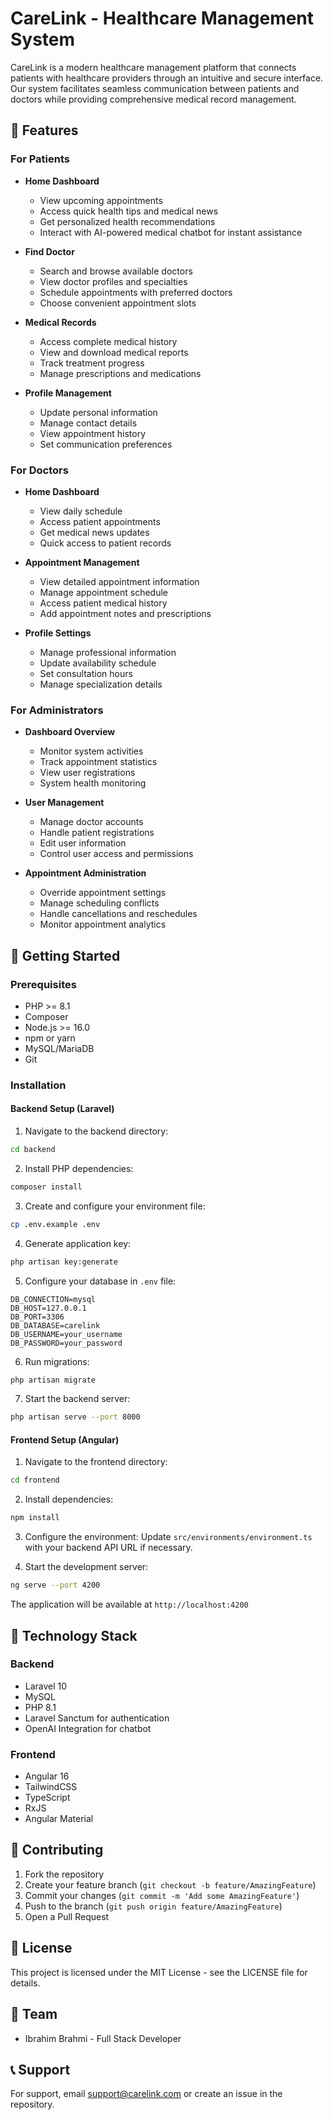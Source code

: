 # CareLink - Healthcare Management System

CareLink is a modern healthcare management platform that connects patients with healthcare providers through an intuitive and secure interface. Our system facilitates seamless communication between patients and doctors while providing comprehensive medical record management.

## 🌟 Features

### For Patients
- **Home Dashboard**
  - View upcoming appointments
  - Access quick health tips and medical news
  - Get personalized health recommendations
  - Interact with AI-powered medical chatbot for instant assistance

- **Find Doctor**
  - Search and browse available doctors
  - View doctor profiles and specialties
  - Schedule appointments with preferred doctors
  - Choose convenient appointment slots

- **Medical Records**
  - Access complete medical history
  - View and download medical reports
  - Track treatment progress
  - Manage prescriptions and medications

- **Profile Management**
  - Update personal information
  - Manage contact details
  - View appointment history
  - Set communication preferences

### For Doctors
- **Home Dashboard**
  - View daily schedule
  - Access patient appointments
  - Get medical news updates
  - Quick access to patient records

- **Appointment Management**
  - View detailed appointment information
  - Manage appointment schedule
  - Access patient medical history
  - Add appointment notes and prescriptions

- **Profile Settings**
  - Manage professional information
  - Update availability schedule
  - Set consultation hours
  - Manage specialization details

### For Administrators
- **Dashboard Overview**
  - Monitor system activities
  - Track appointment statistics
  - View user registrations
  - System health monitoring

- **User Management**
  - Manage doctor accounts
  - Handle patient registrations
  - Edit user information
  - Control user access and permissions

- **Appointment Administration**
  - Override appointment settings
  - Manage scheduling conflicts
  - Handle cancellations and reschedules
  - Monitor appointment analytics

## 🚀 Getting Started

### Prerequisites

- PHP >= 8.1
- Composer
- Node.js >= 16.0
- npm or yarn
- MySQL/MariaDB
- Git

### Installation

#### Backend Setup (Laravel)

1. Navigate to the backend directory:
```bash
cd backend
```

2. Install PHP dependencies:
```bash
composer install
```

3. Create and configure your environment file:
```bash
cp .env.example .env
```

4. Generate application key:
```bash
php artisan key:generate
```

5. Configure your database in `.env` file:
```env
DB_CONNECTION=mysql
DB_HOST=127.0.0.1
DB_PORT=3306
DB_DATABASE=carelink
DB_USERNAME=your_username
DB_PASSWORD=your_password
```

6. Run migrations:
```bash
php artisan migrate
```

7. Start the backend server:
```bash
php artisan serve --port 8000
```

#### Frontend Setup (Angular)

1. Navigate to the frontend directory:
```bash
cd frontend
```

2. Install dependencies:
```bash
npm install
```

3. Configure the environment:
Update `src/environments/environment.ts` with your backend API URL if necessary.

4. Start the development server:
```bash
ng serve --port 4200
```

The application will be available at `http://localhost:4200`

## 🔧 Technology Stack

### Backend
- Laravel 10
- MySQL
- PHP 8.1
- Laravel Sanctum for authentication
- OpenAI Integration for chatbot

### Frontend
- Angular 16
- TailwindCSS
- TypeScript
- RxJS
- Angular Material

## 🤝 Contributing

1. Fork the repository
2. Create your feature branch (`git checkout -b feature/AmazingFeature`)
3. Commit your changes (`git commit -m 'Add some AmazingFeature'`)
4. Push to the branch (`git push origin feature/AmazingFeature`)
5. Open a Pull Request

## 📝 License

This project is licensed under the MIT License - see the LICENSE file for details.

## 👥 Team

- Ibrahim Brahmi - Full Stack Developer

## 📞 Support

For support, email support@carelink.com or create an issue in the repository.
